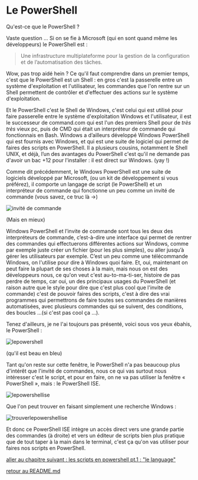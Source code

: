 # Le PowerShell 

Qu'est-ce que le PowerShell ?

Vaste question ... 
Si on se fie à Microsoft (qui en sont quand même les développeurs) le PowerShell est :
> Une infrastructure multiplateforme pour la gestion de la configuration et de l’automatisation des tâches.

Wow, pas trop aidé hein ? Ce qu'il faut comprendre dans un premier temps, c'est que le PowerShell est un Shell : en gros c'est la passerelle entre un système d'exploitation et l'utilisateur, les commandes que l'on rentre sur un Shell permettent de contrôler et d'effectuer des actions sur le système d'exploitation.

Et le PowerShell c'est le Shell de Windows, c'est celui qui est utilisé pour faire passerelle entre le système d'exploitation Windows et l'utilisateur, il est le successeur de command.com qui est l'un des premiers Shell pour de *très très* vieux pc, puis de CMD qui était un interpréteur de commande qui fonctionnais en Bash.
Windows a d’ailleurs développé Windows PowerShell qui est fournis avec Windows, et qui est une suite de logiciel qui permet de faires des scripts en PowerShell. Il a plusieurs cousins, notamment le Shell UNIX, et déjà, l’un des avantages du PowerShell c'est qu'il ne demande pas d'avoir un bac +12 pour l'installer : il est direct sur Windows. (yay !)

Comme dit précédemment, le Windows PowerShell est une suite de logiciels développé par Microsoft, (ou un kit de développement si vous préférez), il comporte un langage de script (le PowerShell) et un interpréteur de commande qui fonctionne un peu comme un invité de commande (vous savez, ce truc là ->)

![invité de commande](https://github.com/LBROCHARD/cours-linux/blob/main/images/Capture%20d%E2%80%99%C3%A9cran%202020-12-08%20162627.png  "un peu roots nan ?")

(Mais en mieux)

Windows PowerShell et l’invite de commande sont tous les deux des interpréteurs de commande, c’est-à-dire une interface qui permet de rentrer des commandes qui effectuerons différentes actions sur Windows, comme par exemple juste créer un fichier (pour les plus simples), ou aller jusqu’à gérer les utilisateurs par exemple. C’est un peu comme une télécommande Windows, on l'utilise pour dire à Windows quoi faire.
Et, oui, maintenant on peut faire la plupart de ses choses à la main, mais nous on est des développeurs nous, ce qu'on veut c'est au-to-ma-ti-ser, histoire de pas perdre de temps, car oui, un des principaux usages du PowerShell (et raison autre que le style pour dire que c'est plus cool que l'invite de commande) c'est de pouvoir faires des scripts, c'est à dire des vrai programmes qui permettrons de faire toutes ses commandes de manières automatisées, avec plusieurs commandes qui se suivent, des conditions, des boucles …(si c'est pas cool ça ...).

Tenez d'ailleurs, je ne l'ai toujours pas présenté, voici sous vos yeux ébahis, le PowerShell :

![lepowershell](https://github.com/LBROCHARD/cours-linux/blob/main/images/Capture%20d%E2%80%99%C3%A9cran%202020-12-08%20164545.png "whaaaaaa")

(qu'il est beau en bleu)

Tant qu'on reste sur cette fenêtre, le PowerShell n'a pas beaucoup plus d'intérêt que l'invité de commandes, nous ce qui vas surtout nous intéresser c'est le script, et pour en faire, on ne va pas utiliser la fenêtre « PowerShell », mais : le PowerShell ISE.


![lepowershellise](https://github.com/LBROCHARD/cours-linux/blob/main/images/Capture%20d%E2%80%99%C3%A9cran%202020-12-10%20111503.png "ma-gni-fique")

Que l'on peut trouver en faisant simplement une recherche Windows :

![trouverlepowershellise](https://github.com/LBROCHARD/cours-linux/blob/main/images/Capture%20d%E2%80%99%C3%A9cran%202020-12-10%20111405.png "pratique")

Et donc ce PowerShell ISE intègre un accès direct vers une grande partie des commandes (à droite) et vers un éditeur de scripts bien plus pratique que de tout taper à la main dans le terminal, c'est ça qu'on vas utiliser pour faires nos scripts en PowerShell.

















[aller au chapitre suivant : les scripts en powershell pt.1 : "le language"](https://github.com/LBROCHARD/cours-linux/blob/main/cours/scripts_language.md)

[retour au README.md](https://github.com/LBROCHARD/cours-linux)
